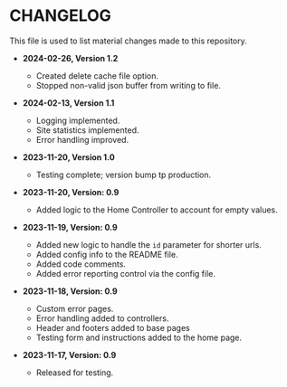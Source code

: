 # CHANGELOG
This file is used to list material changes made to this repository.

- **2024-02-26, Version 1.2**
  - Created delete cache file option.
  - Stopped non-valid json buffer from writing to file.

- **2024-02-13, Version 1.1**
    - Logging implemented.
    - Site statistics implemented.
    - Error handling improved.

- **2023-11-20, Version 1.0**
    - Testing complete; version bump tp production.

- **2023-11-20, Version: 0.9**
    - Added logic to the Home Controller to account for empty values.
  
- **2023-11-19, Version: 0.9**
    - Added new logic to handle the `id` parameter for shorter urls.
    - Added config info to the README file.
    - Added code comments.
    - Added error reporting control via the config file.
  
- **2023-11-18, Version: 0.9**
    - Custom error pages.
    - Error handling added to controllers.
    - Header and footers added to base pages
    - Testing form and instructions added to the home page.  
    
- **2023-11-17, Version: 0.9**
  - Released for testing.

